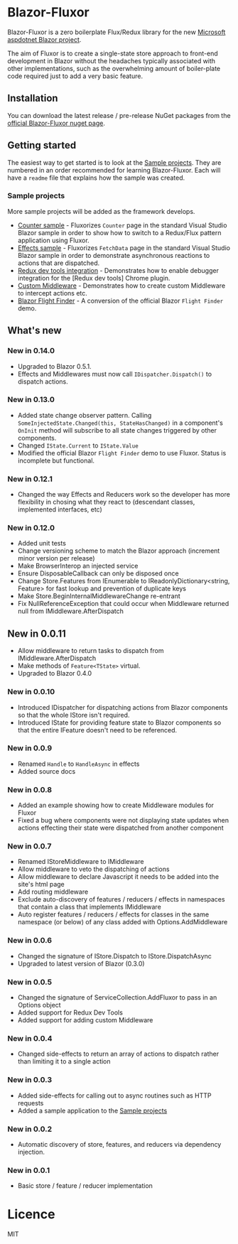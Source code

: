 # Blazor-Fluxor
Blazor-Fluxor is a zero boilerplate Flux/Redux library for the new [Microsoft aspdotnet Blazor project]. 

The aim of Fluxor is to create a single-state store approach to front-end development in Blazor without the headaches typically associated with other implementations, such as the overwhelming amount of boiler-plate code required just to add a very basic feature.

## Installation
You can download the latest release / pre-release NuGet packages from the [official Blazor-Fluxor nuget page].

## Getting started
The easiest way to get started is to look at the [Sample projects]. They are numbered in an order recommended for learning Blazor-Fluxor. Each will have a `readme` file that explains how the sample was created.

### Sample projects
More sample projects will be added as the framework develops.
  - [Counter sample] - Fluxorizes `Counter` page in the standard Visual Studio Blazor sample in order to show how to switch to a Redux/Flux pattern application using Fluxor.
  - [Effects sample] - Fluxorizes `FetchData` page in the standard Visual Studio Blazor sample in order to demonstrate asynchronous reactions to actions that are dispatched.
  - [Redux dev tools integration] - Demonstrates how to enable debugger integration for the [Redux dev tools] Chrome plugin.
  - [Custom Middleware] - Demonstrates how to create custom Middleware to intercept actions etc.
  - [Blazor Flight Finder] - A conversion of the official Blazor `Flight Finder` demo.

## What's new
### New in 0.14.0
 - Upgraded to Blazor 0.5.1.
 - Effects and Middlewares must now call `IDispatcher.Dispatch()` to dispatch actions.
### New in 0.13.0
 - Added state change observer pattern. Calling `SomeInjectedState.Changed(this, StateHasChanged)` in a component's `OnInit` method will subscribe to all state changes triggered by other components.
 - Changed `IState.Current` to `IState.Value`
 - Modified the official Blazor `Flight Finder` demo to use Fluxor. Status is incomplete but functional.
### New in 0.12.1
 - Changed the way Effects and Reducers work so the developer has more flexibility in chosing what they react to (descendant classes, implemented interfaces, etc)
### New in 0.12.0
 - Added unit tests
 - Change versioning scheme to match the Blazor approach (increment minor version per release)
 - Make BrowserInterop an injected service
 - Ensure DisposableCallback can only be disposed once
 - Change Store.Features from IEnumerable<IFeature> to IReadonlyDictionary<string, Feature> for fast lookup and prevention of duplicate keys
 - Make Store.BeginInternalMiddlewareChange re-entrant
 - Fix NullReferenceException that could occur when Middleware returned null from IMiddleware.AfterDispatch
 ## New in 0.0.11
  - Allow middleware to return tasks to dispatch from IMiddleware.AfterDispatch
  - Make methods of `Feature<TState>` virtual.
  - Upgraded to Blazor 0.4.0
### New in 0.0.10
  - Introduced IDispatcher for dispatching actions from Blazor components so that the whole IStore isn't required.
  - Introduced IState for providing feature state to Blazor components so that the entire IFeature<T> doesn't need to be referenced.
### New in 0.0.9
  - Renamed `Handle` to `HandleAsync` in effects
  - Added source docs
### New in 0.0.8
  - Added an example showing how to create Middleware modules for Fluxor
  - Fixed a bug where components were not displaying state updates when actions effecting their state were dispatched from another component
  
### New in 0.0.7
  - Renamed IStoreMiddleware to IMiddleware
  - Allow middleware to veto the dispatching of actions
  - Allow middleware to declare Javascript it needs to be added into the site's html page
  - Add routing middleware
  - Exclude auto-discovery of features / reducers / effects in namespaces that contain a class that implements IMiddleware
  - Auto register features / reducers / effects for classes in the same namespace (or below) of any class added with Options.AddMiddleware

### New in 0.0.6
  - Changed the signature of IStore.Dispatch to IStore.DispatchAsync
  - Upgraded to latest version of Blazor (0.3.0)

### New in 0.0.5
  - Changed the signature of ServiceCollection.AddFluxor to pass in an Options object
  - Added support for Redux Dev Tools
  - Added support for adding custom Middleware
  
### New in 0.0.4
  - Changed side-effects to return an array of actions to dispatch rather than limiting it to a single action
  
### New in 0.0.3
  - Added side-effects for calling out to async routines such as HTTP requests
  - Added a sample application to the [Sample projects]
  
### New in 0.0.2
  - Automatic discovery of store, features, and reducers via dependency injection.

### New in 0.0.1
  - Basic store / feature / reducer implementation
  
# Licence
MIT

   [Official Blazor-Fluxor nuget page]: <https://www.nuget.org/packages/Blazor.Fluxor>
   [Microsoft aspdotnet blazor project]: <https://github.com/aspnet/Blazor>
   [Counter sample]: <https://github.com/mrpmorris/blazor-fluxor/tree/master/samples/01-CounterSample>
   [Effects sample]: <https://github.com/mrpmorris/blazor-fluxor/tree/master/samples/02-WeatherForecastSample>
   [Redux dev tools integration]: <https://github.com/mrpmorris/blazor-fluxor/tree/master/samples/03-ReduxDevToolsIntegration>
   [Custom Middleware]: <https://github.com/mrpmorris/blazor-fluxor/tree/master/samples/04-MiddlewareSample>
   [Sample projects]: <https://github.com/mrpmorris/blazor-fluxor/tree/master/samples>
   [Blazor Flight Finder]: <https://github.com/mrpmorris/blazor-fluxor/tree/master/samples/05-FlightFinder>